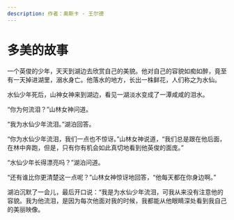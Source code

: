 ```yaml
---
description: 作者：奥斯卡 · 王尔德
---
```


# 多美的故事

一个英俊的少年，天天到湖边去欣赏自己的美貌。他对自己的容貌如痴如醉，竟至有一天掉进湖里，溺水身亡。他落水的地方，长出一株鲜花，人们称之为水仙。

水仙少年死后，山神女神来到湖边，看见一湖淡水变成了一潭咸咸的泪水。

“你为何流泪？”山林女神问道。

“我为水仙少年流泪。”湖泊回答。

“你为水仙少年流泪，我们一点也不惊讶。”山林女神说道，“我们总是跟在他后面，在林中奔跑，但是，只有你有机会如此真切地看到他英俊的面庞。”

“水仙少年长得漂亮吗？”湖泊问道。

“还有谁比你更清楚这一点呢？”山林女神惊讶地回答，“他每天都在你身边啊。”

湖泊沉默了一会儿，最后开口说：“我是为水仙少年流泪，可我从来没有注意他的容貌。我为他流泪，是因为每次他面对我的时候，我都能从他眼睛深处看到我自己的美丽映像。
